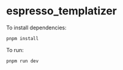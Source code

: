 # espresso_templatizer

To install dependencies:

```bash
pnpm install
```

To run:

```bash
pnpm run dev
```
